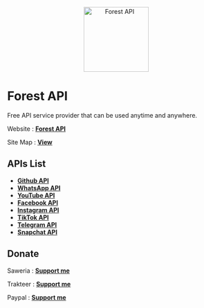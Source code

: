 <p align="center"><img src="https://www.forestapi.my.id/static/images/forestapi.png" width="150" alt="Forest API"></p>

# Forest API

Free API service provider that can be used anytime and anywhere.

Website : **[Forest API](https://www.forestapi.my.id)**

Site Map : **[View](https://www.forestapi.my.id/static/sitemap.xml)**

## APIs List

- **[Github API](https://www.forestapi.my.id/api/github)**
- **[WhatsApp API](https://www.forestapi.my.id/api/whatsapp)**
- **[YouTube API](https://www.forestapi.my.id/api/youtube)**
- **[Facebook API](https://www.forestapi.my.id/api/facebook)**
- **[Instagram API](https://www.forestapi.my.id/api/instagram)**
- **[TikTok API](https://www.forestapi.my.id/api/tiktok)**
- **[Telegram API](https://www.forestapi.my.id/api/telegram)**
- **[Snapchat API](https://www.forestapi.my.id/api/snapchat)**

## Donate

Saweria : **[Support me](https://saweria.co/rioagungpurnomo)**

Trakteer : **[Support me](https://trakteer.id/rioagungpurnomo)**

Paypal : **[Support me](https://www.paypal.me/rioagungpurnomoo)**
